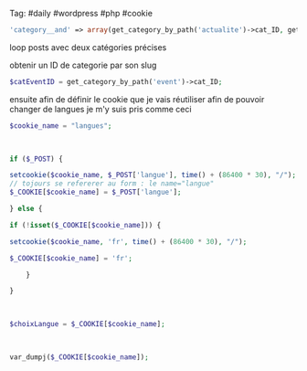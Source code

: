Tag:  #daily #wordpress #php #cookie 

```php
'category__and' => array(get_category_by_path('actualite')->cat_ID, get_category_by_path($choixLangue)->cat_ID),
```
loop posts avec deux catégories précises

obtenir un ID de categorie par son slug

```php
$catEventID = get_category_by_path('event')->cat_ID;
```

ensuite afin de définir le cookie que je vais réutiliser afin de pouvoir changer de langues je m'y suis pris comme ceci

```php
$cookie_name = "langues";

  

if ($_POST) {

setcookie($cookie_name, $_POST['langue'], time() + (86400 * 30), "/");
// tojours se refererer au form : le name="langue"
$_COOKIE[$cookie_name] = $_POST['langue'];

} else {

if (!isset($_COOKIE[$cookie_name])) {

setcookie($cookie_name, 'fr', time() + (86400 * 30), "/");

$_COOKIE[$cookie_name] = 'fr';

	}

}

  

$choixLangue = $_COOKIE[$cookie_name];

  

var_dumpj($_COOKIE[$cookie_name]);
```